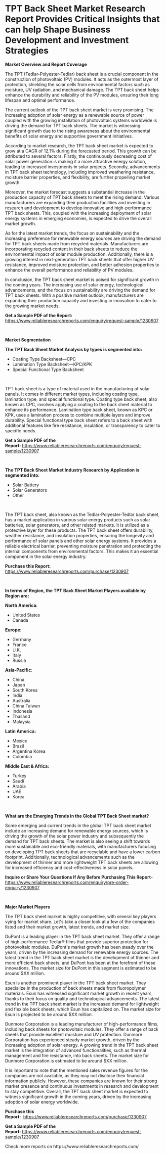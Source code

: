 <p><h1>TPT Back Sheet Market Research Report Provides Critical Insights that can help Shape Business Development and Investment Strategies</h1></p><p><strong>Market Overview and Report Coverage</strong></p>
<p><p>The TPT (Tedlar-Polyester-Tedlar) back sheet is a crucial component in the construction of photovoltaic (PV) modules. It acts as the outermost layer of protection, shielding the solar cells from environmental factors such as moisture, UV radiation, and mechanical damage. The TPT back sheet helps enhance the durability and reliability of the PV modules, ensuring their long lifespan and optimal performance.</p><p>The current outlook of the TPT back sheet market is very promising. The increasing adoption of solar energy as a renewable source of power coupled with the growing installation of photovoltaic systems worldwide is driving the demand for TPT back sheets. The market is witnessing significant growth due to the rising awareness about the environmental benefits of solar energy and supportive government initiatives.</p><p>According to market research, the TPT back sheet market is expected to grow at a CAGR of 12.1% during the forecasted period. This growth can be attributed to several factors. Firstly, the continuously decreasing cost of solar power generation is making it a more attractive energy solution, leading to increased investments in solar projects. Secondly, advancements in TPT back sheet technology, including improved weathering resistance, moisture barrier properties, and flexibility, are further propelling market growth.</p><p>Moreover, the market forecast suggests a substantial increase in the production capacity of TPT back sheets to meet the rising demand. Various manufacturers are expanding their production facilities and investing in research and development to develop innovative and high-performance TPT back sheets. This, coupled with the increasing deployment of solar energy systems in emerging economies, is expected to drive the overall market growth.</p><p>As for the latest market trends, the focus on sustainability and the increasing preference for renewable energy sources are driving the demand for TPT back sheets made from recycled materials. Manufacturers are incorporating recycled content in their back sheets to reduce the environmental impact of solar module production. Additionally, there is a growing interest in next-generation TPT back sheets that offer higher UV resistance, improved moisture protection, and better adhesion properties to enhance the overall performance and reliability of PV modules.</p><p>In conclusion, the TPT back sheet market is poised for significant growth in the coming years. The increasing use of solar energy, technological advancements, and the focus on sustainability are driving the demand for TPT back sheets. With a positive market outlook, manufacturers are expanding their production capacity and investing in innovation to cater to the growing market needs.</p></p>
<p><strong>Get a Sample PDF of the Report:</strong> <a href="https://www.reliableresearchreports.com/enquiry/request-sample/1230907">https://www.reliableresearchreports.com/enquiry/request-sample/1230907</a></p>
<p>&nbsp;</p>
<p><strong>Market Segmentation</strong></p>
<p><strong>The TPT Back Sheet Market Analysis by types is segmented into:</strong></p>
<p><ul><li>Coating Type Backsheet—CPC</li><li>Lamination Type Backsheet—KPC/KPK</li><li>Special Functional Type Backsheet</li></ul></p>
<p>&nbsp;</p>
<p><p>TPT back sheet is a type of material used in the manufacturing of solar panels. It comes in different market types, including coating type, lamination type, and special functional type. Coating type back sheet, also known as CPC, involves applying a coating to the back sheet material to enhance its performance. Lamination type back sheet, known as KPC or KPK, uses a lamination process to combine multiple layers and improve durability. Special functional type back sheet refers to a back sheet with additional features like fire resistance, insulation, or transparency to cater to specific needs.</p></p>
<p><strong>Get a Sample PDF of the Report:</strong>&nbsp;<a href="https://www.reliableresearchreports.com/enquiry/request-sample/1230907">https://www.reliableresearchreports.com/enquiry/request-sample/1230907</a></p>
<p>&nbsp;</p>
<p><strong>The TPT Back Sheet Market Industry Research by Application is segmented into:</strong></p>
<p><ul><li>Solar Battery</li><li>Solar Generators</li><li>Other</li></ul></p>
<p>&nbsp;</p>
<p><p>The TPT back sheet, also known as the Tedlar-Polyester-Tedlar back sheet, has a market application in various solar energy products such as solar batteries, solar generators, and other related markets. It is utilized as a protective layer for these products. The TPT back sheet offers durability, weather resistance, and insulation properties, ensuring the longevity and performance of solar panels and other solar energy systems. It provides a reliable electrical barrier, preventing moisture penetration and protecting the internal components from environmental factors. This makes it an essential component in the solar energy industry.</p></p>
<p><strong>Purchase this Report:</strong>&nbsp; <a href="https://www.reliableresearchreports.com/purchase/1230907">https://www.reliableresearchreports.com/purchase/1230907</a></p>
<p>&nbsp;</p>
<p><strong>In terms of Region, the TPT Back Sheet Market Players available by Region are:</strong></p>
<p>
    <p> <strong> North America: </strong>
        <ul>
            <li>United States</li>
            <li>Canada</li>
        </ul>
        </p> 
    <p> <strong> Europe: </strong>
        <ul>
            <li>Germany</li>
            <li>France</li>
            <li>U.K.</li>
            <li>Italy</li>
            <li>Russia</li>
        </ul>
        </p> 
    <p> <strong> Asia-Pacific: </strong>
        <ul>
            <li>China</li>
            <li>Japan</li>
            <li>South Korea</li>
            <li>India</li>
            <li>Australia</li>
            <li>China Taiwan</li>
            <li>Indonesia</li>
            <li>Thailand</li>
            <li>Malaysia</li>
        </ul>
        </p> 
    <p> <strong> Latin America: </strong>
        <ul>
            <li>Mexico</li>
            <li>Brazil</li>
            <li>Argentina Korea</li>
            <li>Colombia</li>
        </ul>
        </p> 
    <p> <strong> Middle East & Africa: </strong>
        <ul>
            <li>Turkey</li>
            <li>Saudi</li>
            <li>Arabia</li>
            <li>UAE</li>
            <li>Korea</li>
        </ul>
    </p>
    </p>
<p>&nbsp;</p>
<p><strong>What are the Emerging Trends in the Global TPT Back Sheet market?</strong></p>
<p><p>Some emerging and current trends in the global TPT back sheet market include an increasing demand for renewable energy sources, which is driving the growth of the solar power industry and subsequently the demand for TPT back sheets. The market is also seeing a shift towards more sustainable and eco-friendly materials, with manufacturers focusing on developing TPT back sheets that are recyclable and have a lower carbon footprint. Additionally, technological advancements such as the development of thinner and more lightweight TPT back sheets are allowing for increased efficiency and cost-effectiveness in solar panels.</p></p>
<p><strong>Inquire or Share Your Questions If Any Before Purchasing This Report</strong>- <a href="https://www.reliableresearchreports.com/enquiry/pre-order-enquiry/1230907">https://www.reliableresearchreports.com/enquiry/pre-order-enquiry/1230907</a></p>
<p>&nbsp;</p>
<p><strong>Major Market Players</strong></p>
<p><p>The TPT back sheet market is highly competitive, with several key players vying for market share. Let's take a closer look at a few of the companies listed and their market growth, latest trends, and market size.</p><p>DuPont is a leading player in the TPT back sheet market. They offer a range of high-performance Tedlar® films that provide superior protection for photovoltaic modules. DuPont's market growth has been steady over the years, driven by the increasing demand for renewable energy sources. The latest trend in the TPT back sheet market is the development of thinner and more efficient back sheets, and DuPont has been at the forefront of these innovations. The market size for DuPont in this segment is estimated to be around $XX million.</p><p>Esun is another prominent player in the TPT back sheet market. They specialize in the production of back sheets made from fluoropolymer materials. Esun has witnessed significant market growth in recent years, thanks to their focus on quality and technological advancements. The latest trend in the TPT back sheet market is the increased demand for lightweight and flexible back sheets, which Esun has capitalized on. The market size for Esun is projected to be around $XX million.</p><p>Dunmore Corporation is a leading manufacturer of high-performance films, including back sheets for photovoltaic modules. They offer a range of back sheets that provide excellent moisture and UV protection. Dunmore Corporation has experienced steady market growth, driven by the increasing adoption of solar energy. A growing trend in the TPT back sheet market is the integration of advanced functionalities, such as thermal management and fire resistance, into back sheets. The market size for Dunmore Corporation is estimated to be around $XX million.</p><p>It is important to note that the mentioned sales revenue figures for the companies are not available, as they may not disclose their financial information publicly. However, these companies are known for their strong market presence and continuous investments in research and development to stay competitive. Overall, the TPT back sheet market is expected to witness significant growth in the coming years, driven by the increasing adoption of solar energy worldwide.</p></p>
<p><strong>Purchase this Report:</strong>&nbsp;&nbsp;<a href="https://www.reliableresearchreports.com/purchase/1230907">https://www.reliableresearchreports.com/purchase/1230907</a></p>
<p></p>
<p><strong>Get a Sample PDF of the Report:</strong>&nbsp;<a href="https://www.reliableresearchreports.com/enquiry/request-sample/1230907">https://www.reliableresearchreports.com/enquiry/request-sample/1230907</a></p>
<p>Check more reports on https://www.reliableresearchreports.com/</p>